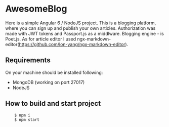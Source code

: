 # AwesomeBlog

Here is a simple Angular 6 / NodeJS project. This is a blogging platform, where you can sign up and publish your own articles.
Authorization was made with JWT tokens and Passport.js as a middlware. Blogging engine - is Poet.js.
As for article editor I used ngx-markdown-editor(https://github.com/lon-yang/ngx-markdown-editor).

## Requirements
On your machine should be installed following:
* MongoDB (working on port 27017)
* NodeJS

## How to build and start project
```
    $ npm i
    $ npm start
```
